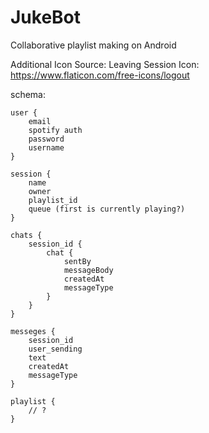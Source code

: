# JukeBot
Collaborative playlist making on Android



Additional Icon Source: Leaving Session Icon: https://www.flaticon.com/free-icons/logout

schema:
```
user {
	email
	spotify auth
	password
	username
}

session {
	name
	owner
	playlist_id
	queue (first is currently playing?)
}

chats {
	session_id {
		chat {
			sentBy
			messageBody
			createdAt
			messageType
		}
	}
}

messeges {
	session_id
	user_sending
	text
	createdAt
	messageType
}

playlist {
	// ?
}
```
